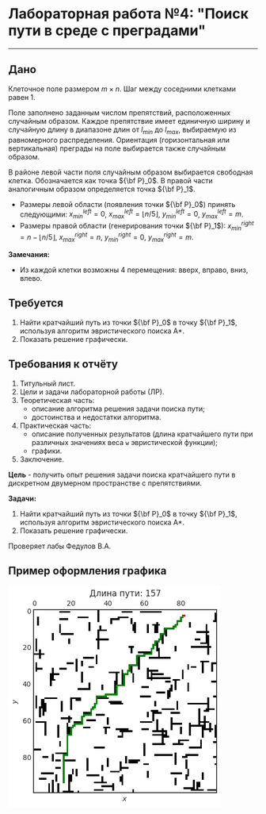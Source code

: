 # Лабораторная работа №4: "Поиск пути в среде с преградами"

---

## Дано

Клеточное поле размером $m \times n$. Шаг между соседними клетками равен 1.

Поле заполнено заданным числом препятствий, расположенных случайным образом.
Каждое препятствие имеет единичную ширину и случайную длину в диапазоне длин от $l_{min}$ до $l_{max}$, выбираемую из равномерного распределения. Ориентация (горизонтальная или вертикальная) преграды на поле выбирается также случайным образом.

В районе левой части поля случайным образом выбирается свободная клетка. Обозначается как точка ${\bf P}_0$. В правой части аналогичным образом определяется точка ${\bf P}_1$.

* Размеры левой области (появления точки ${\bf P}_0$) принять следующими:
  $x_{min}^{left} = 0$, $x_{max}^{left} = \left\lfloor n/5 \right\rfloor$,
  $y_{min}^{left} = 0$, $y_{max}^{left} = m$.
* Размеры правой области (генерирования точки ${\bf P}_1$):
  $x_{min}^{right} = n - \left\lfloor n/5 \right\rfloor$, $x_{max}^{right} = n$,
  $y_{min}^{right} = 0$, $y_{max}^{right} = m$.

**Замечания:**

* Из каждой клетки возможны 4 перемещения: вверх, вправо, вниз, влево.

## Требуется

1. Найти кратчайший путь из точки ${\bf P}_0$ в точку ${\bf P}_1$, используя алгоритм эвристического поиска A*.
2. Показать решение графически.

## Требования к отчёту

1. Титульный лист.
2. Цели и задачи лабораторной работы (ЛР).
3. Теоретическая часть:
   * описание алгоритма решения задачи поиска пути;
   * достоинства и недостатки алгоритма.
4. Практическая часть:
   * описание полученных результатов (длина кратчайшего пути при различных значениях веса `w` эвристической функции);
   * графики.
5. Заключение.

**Цель** - получить опыт решения задачи поиска кратчайшего пути в дискретном двумерном пространстве с препятствиями.

**Задачи:**

1. Найти кратчайший путь из точки ${\bf P}_0$ в точку ${\bf P}_1$, используя алгоритм эвристического поиска A*.
2. Показать решение графически.

Проверяет лабы Федулов В.А.

## Пример оформления графика

![Пример оформления графика](plot_example.png)
